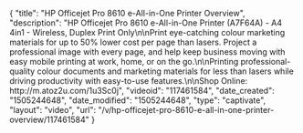 {
    "title": "HP Officejet Pro 8610 e-All-in-One Printer Overview",
    "description": "HP Officejet Pro 8610 e-All-in-One Printer (A7F64A) - A4 4in1 - Wireless, Duplex Print Only\n\nPrint eye-catching colour marketing materials for up to 50% lower cost per page than lasers. Project a professional image with every page, and help keep business moving with easy mobile printing at work, home, or on the go.\n\nPrinting professional-quality colour documents and marketing materials for less than lasers while driving productivity with easy-to-use features.\n\nShop Online: http:\/\/m.atoz2u.com\/1u3Sc0j",
    "videoid": "117461584",
    "date_created": "1505244648",
    "date_modified": "1505244648",
    "type": "captivate",
    "layout": "video",
    "url": "\/v\/hp-officejet-pro-8610-e-all-in-one-printer-overview\/117461584"
}